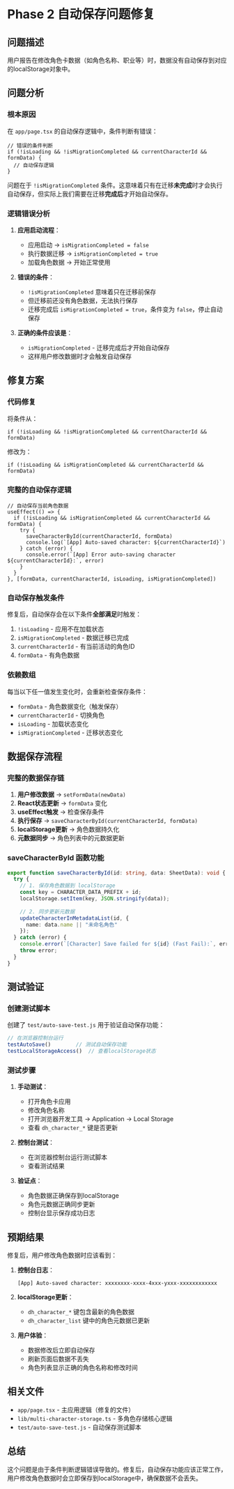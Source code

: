 # Phase 2 自动保存问题修复

## 问题描述

用户报告在修改角色卡数据（如角色名称、职业等）时，数据没有自动保存到对应的localStorage对象中。

## 问题分析

### 根本原因

在 `app/page.tsx` 的自动保存逻辑中，条件判断有错误：

```tsx
// 错误的条件判断
if (!isLoading && !isMigrationCompleted && currentCharacterId && formData) {
  // 自动保存逻辑
}
```

问题在于 `!isMigrationCompleted` 条件。这意味着只有在迁移**未完成**时才会执行自动保存，但实际上我们需要在迁移**完成后**才开始自动保存。

### 逻辑错误分析

1. **应用启动流程**：
   - 应用启动 → `isMigrationCompleted = false`
   - 执行数据迁移 → `isMigrationCompleted = true`
   - 加载角色数据 → 开始正常使用

2. **错误的条件**：
   - `!isMigrationCompleted` 意味着只在迁移前保存
   - 但迁移前还没有角色数据，无法执行保存
   - 迁移完成后 `isMigrationCompleted = true`，条件变为 `false`，停止自动保存

3. **正确的条件应该是**：
   - `isMigrationCompleted` - 迁移完成后才开始自动保存
   - 这样用户修改数据时才会触发自动保存

## 修复方案

### 代码修复

将条件从：
```tsx
if (!isLoading && !isMigrationCompleted && currentCharacterId && formData)
```

修改为：
```tsx
if (!isLoading && isMigrationCompleted && currentCharacterId && formData)
```

### 完整的自动保存逻辑

```tsx
// 自动保存当前角色数据
useEffect(() => {
  if (!isLoading && isMigrationCompleted && currentCharacterId && formData) {
    try {
      saveCharacterById(currentCharacterId, formData)
      console.log(`[App] Auto-saved character: ${currentCharacterId}`)
    } catch (error) {
      console.error(`[App] Error auto-saving character ${currentCharacterId}:`, error)
    }
  }
}, [formData, currentCharacterId, isLoading, isMigrationCompleted])
```

### 自动保存触发条件

修复后，自动保存会在以下条件**全部满足**时触发：
1. `!isLoading` - 应用不在加载状态
2. `isMigrationCompleted` - 数据迁移已完成
3. `currentCharacterId` - 有当前活动的角色ID
4. `formData` - 有角色数据

### 依赖数组

每当以下任一值发生变化时，会重新检查保存条件：
- `formData` - 角色数据变化（触发保存）
- `currentCharacterId` - 切换角色
- `isLoading` - 加载状态变化
- `isMigrationCompleted` - 迁移状态变化

## 数据保存流程

### 完整的数据保存链

1. **用户修改数据** → `setFormData(newData)`
2. **React状态更新** → `formData` 变化
3. **useEffect触发** → 检查保存条件
4. **执行保存** → `saveCharacterById(currentCharacterId, formData)`
5. **localStorage更新** → 角色数据持久化
6. **元数据同步** → 角色列表中的元数据更新

### saveCharacterById 函数功能

```typescript
export function saveCharacterById(id: string, data: SheetData): void {
  try {
    // 1. 保存角色数据到 localStorage
    const key = CHARACTER_DATA_PREFIX + id;
    localStorage.setItem(key, JSON.stringify(data));
    
    // 2. 同步更新元数据
    updateCharacterInMetadataList(id, { 
      name: data.name || "未命名角色"
    });
  } catch (error) {
    console.error(`[Character] Save failed for ${id} (Fast Fail):`, error);
    throw error;
  }
}
```

## 测试验证

### 创建测试脚本

创建了 `test/auto-save-test.js` 用于验证自动保存功能：

```javascript
// 在浏览器控制台运行
testAutoSave()        // 测试自动保存功能
testLocalStorageAccess()  // 查看localStorage状态
```

### 测试步骤

1. **手动测试**：
   - 打开角色卡应用
   - 修改角色名称
   - 打开浏览器开发工具 → Application → Local Storage
   - 查看 `dh_character_*` 键是否更新

2. **控制台测试**：
   - 在浏览器控制台运行测试脚本
   - 查看测试结果

3. **验证点**：
   - 角色数据正确保存到localStorage
   - 角色元数据正确同步更新
   - 控制台显示保存成功日志

## 预期结果

修复后，用户修改角色数据时应该看到：

1. **控制台日志**：
   ```
   [App] Auto-saved character: xxxxxxxx-xxxx-4xxx-yxxx-xxxxxxxxxxxx
   ```

2. **localStorage更新**：
   - `dh_character_*` 键包含最新的角色数据
   - `dh_character_list` 键中的角色元数据已更新

3. **用户体验**：
   - 数据修改后立即自动保存
   - 刷新页面后数据不丢失
   - 角色列表显示正确的角色名称和修改时间

## 相关文件

- `app/page.tsx` - 主应用逻辑（修复的文件）
- `lib/multi-character-storage.ts` - 多角色存储核心逻辑
- `test/auto-save-test.js` - 自动保存测试脚本

## 总结

这个问题是由于条件判断逻辑错误导致的。修复后，自动保存功能应该正常工作，用户修改角色数据时会立即保存到localStorage中，确保数据不会丢失。
